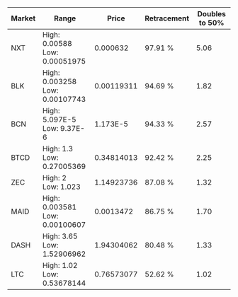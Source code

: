 | Market | Range | Price| Retracement | Doubles to 50% |
| --- | --- | --- | --- | --- |
| NXT | High: 0.00588<br />Low: 0.00051975 | 0.000632 | 97.91 % | 5.06 |
| BLK | High: 0.003258<br />Low: 0.00107743 | 0.00119311 | 94.69 % | 1.82 |
| BCN | High: 5.097E-5<br />Low: 9.37E-6 | 1.173E-5 | 94.33 % | 2.57 |
| BTCD | High: 1.3<br />Low: 0.27005369 | 0.34814013 | 92.42 % | 2.25 |
| ZEC | High: 2<br />Low: 1.023 | 1.14923736 | 87.08 % | 1.32 |
| MAID | High: 0.003581<br />Low: 0.00100607 | 0.0013472 | 86.75 % | 1.70 |
| DASH | High: 3.65<br />Low: 1.52906962 | 1.94304062 | 80.48 % | 1.33 |
| LTC | High: 1.02<br />Low: 0.53678144 | 0.76573077 | 52.62 % | 1.02 |

